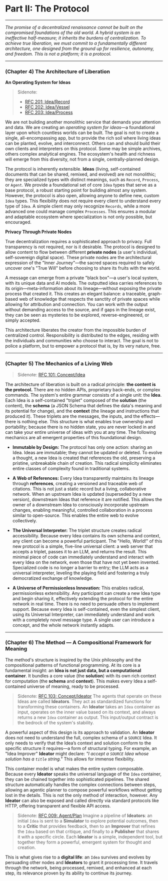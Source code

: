 # Part II: The Protocol

---

_The promise of a decentralized renaissance cannot be built on the compromised foundations of the old world. A hybrid system is an ineffective half-measure; it inherits the burdens of centralization. To achieve true liberation, we must commit to a fundamentally different architecture, one designed from the ground up for resilience, autonomy, and freedom. This is not a platform; it is a protocol._

---

### (Chapter 4) The Architecture of Liberation

**An Operating System for Ideas**

> Sidenote:
>
> - [RFC 201: Idea/Record](../rfc/201_idea_record.md)
> - [RFC 202: Idea/Vessel](../rfc/202_idea_vessel.md)
> - [RFC 203: Idea/Process](../rfc/203_idea_process.md)

We are not building another monolithic service that demands your attention and data. We are creating an _operating system for ideas_—a foundational layer upon which countless worlds can be built. The goal is not to create a single, all-encompassing app, but to provide the rich soil where living ideas can be planted, evolve, and interconnect. Others can and should build their own clients and interpreters on this protocol. Some may be simple archives, others complex analytical engines. The ecosystem's health and richness will emerge from this diversity, not from a single, centrally-planned design.

The protocol is inherently extensible. **Ideas** (living, self-contained documents that can be shared, remixed, and evolved) are not monolithic; they are specialized types with distinct meanings, such as `Record`, `Process`, or `Agent`. We provide a foundational set of core `Idea` types that serve as a base protocol, a robust starting point for building almost any system. However, the protocol is also open, allowing anyone to define new, custom `Idea` types. This flexibility does not require every client to understand every type of `Idea`. A simple client may only recognize `Records`, while a more advanced one could manage complex `Processes`. This ensures a modular and adaptable ecosystem where specialization is not only possible, but encouraged.

**Privacy Through Private Nodes**

True decentralization requires a sophisticated approach to privacy. Full transparency is not required, nor is it desirable. The protocol is designed to allow content to flow between different **private nodes** (a user's individual, self-sovereign digital space). These private nodes are the architectural expression of the "Inner Journey"—the sacred spaces required to safely uncover one's "True Will" before choosing to share its fruits with the world.

A message can emerge from a private "black box"—a user's local system, with its unique data and AI models. The outputted idea carries references to its origin—meta-information about its lineage—without exposing the private process that created it. This creates an elegant balance: a traceable, graph-based web of knowledge that respects the sanctity of private spaces while allowing for attribution and connection. You can work with the output without demanding access to the source, and if gaps in the lineage exist, they can be seen as mysteries to be explored, reverse-engineered, or simply accepted.

This architecture liberates the creator from the impossible burden of centralized control. Responsibility is distributed to the edges, residing with the individuals and communities who choose to interact. The goal is not to police a platform, but to empower a protocol that is, by its very nature, free.

---

### (Chapter 5) The Mechanics of a Living Web

> Sidenote: [RFC 101: Concept/Idea](../rfc/101_concept_idea.md)

The architecture of liberation is built on a radical principle: **the content is the protocol.** There are no hidden APIs, proprietary back-ends, or complex commands. The system's entire grammar consists of a single unit: the **Idea**. Each Idea is a self-contained "triplet" composed of the **solution** (the content), the **schema** (a JSON Schema that defines the data's meaning and its potential for change), and the **context** (the lineage and instructions that produced it). These triplets are the messages, the inputs, and the effects—there is nothing else. This structure is what enables true ownership and portability; because there is no hidden state, you are never locked in and can take your entire universe of ideas with you at any time. The following mechanics are all emergent properties of this foundational design.

- **Immutable by Design:** The protocol has only one action: sharing an Idea. Ideas are immutable; they cannot be updated or deleted. To evolve a thought, a new Idea is created that references the old, preserving a pristine, unbreakable chain of creation. This radical simplicity eliminates entire classes of complexity found in traditional systems.

- **A Web of References:** Every Idea transparently maintains its lineage through **references**, creating a versioned and traceable web of citations. This is not just a static record but a living, collaborative network. When an upstream Idea is updated (superseded by a new version), downstream Ideas that reference it are notified. This allows the owner of a downstream Idea to consciously incorporate upstream changes, enabling meaningful, controlled collaboration in a process similar to open-source. This enables the entire web to evolve collectively.

- **The Universal Interpreter:** The triplet structure creates radical accessibility. Because every Idea contains its own schema and context, any client can become a powerful participant. The "Hello, World!" of this new protocol is a simple, five-line universal client: a web server that accepts a triplet, passes it to an LLM, and returns the result. This minimal piece of code can immediately understand and interact with every Idea on the network, even those that have not yet been invented. Specialized code is no longer a barrier to entry; the LLM acts as a universal interpreter, leveling the playing field and fostering a truly democratized exchange of knowledge.

- **A Universe of Permissionless Innovation:** This enables radical, permissionless extensibility. Any participant can create a new Idea type and begin sharing it, effectively extending the protocol for the entire network in real time. There is no need to persuade others to implement support. Because every Idea is self-contained, even the simplest client, using its Universal Interpreter, can immediately understand and work with a completely novel message type. A single user can introduce a concept, and the whole network instantly adapts.

---

### (Chapter 6) The Method — A Compositional Framework for Meaning

The method's structure is inspired by the Unix philosophy and the compositional patterns of functional programming. At its core is a fundamental insight: an **Idea is not just data, but a computational container**. It bundles a core value (the **solution**) with its own rich context for computation (the **schema** and **context**). This makes every Idea a self-contained universe of meaning, ready to be processed.

> Sidenote: [RFC 103: Concept/Ideator](../rfc/103_concept_ideator.md)
> The agents that operate on these Ideas are called **Ideators**. They act as standardized functions for transforming these containers. An **Ideator** takes an `Idea` container as input, operates on the inner value based on its context, and always returns a new `Idea` container as output. This input/output contract is the bedrock of the system's stability.

A powerful aspect of this design is its approach to validation. An **Ideator** does not need to understand the full, complex schema of a `SOURCE` Idea. It only needs to verify that the Idea’s context and solution conform to the specific structure it requires—a form of structural typing. For example, an "Idea Improver" **Ideator** might declare: _"I accept a `SOURCE` Idea whose solution has a `title` string."_ This allows for immense flexibility.

This container model is what makes the entire system composable. Because every **Ideator** speaks the universal language of the `Idea` container, they can be chained together into sophisticated pipelines. The shared structure automatically handles the complex connections between steps, allowing an agentic planner to compose powerful workflows without getting lost in the details. This is not the only method of interaction, however. Any **Ideator** can also be exposed and called directly via standard protocols like HTTP, offering transparent and flexible API access.

> Sidenote: [RFC 009: Agent/Plan](../rfc/009_agent_plan.md)
> Imagine a pipeline of **Ideators**: an initial `Idea` is sent to a **Simulator** to explore potential outcomes, then to a **Critic** that provides feedback, then to an **Improver** that refines the `Idea` based on that critique, and finally to a **Publisher** that shares it with a specific circle. Each **Ideator** is a simple, independent tool, but together they form a powerful, emergent system for thought and creation.

This is what gives rise to a **digital life**: an `Idea` survives and evolves by persuading other nodes and **Ideators** to grant it processing time. It travels through the network, being processed, remixed, and enhanced at each step, its relevance proven by its ability to continue its journey.
